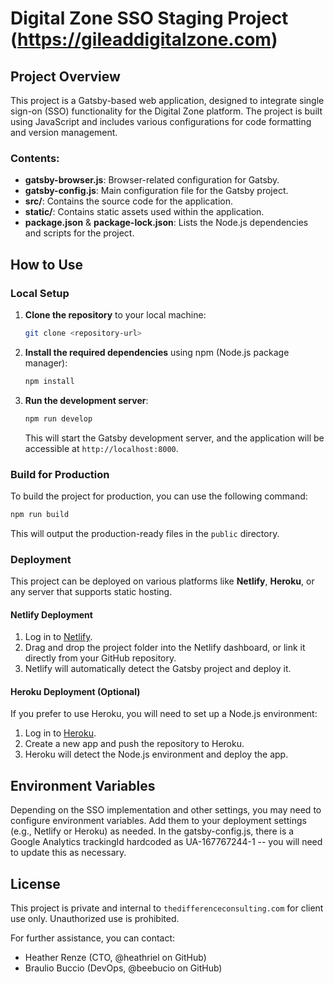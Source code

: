 # Digital Zone SSO Staging Project (https://gileaddigitalzone.com)

## Project Overview
This project is a Gatsby-based web application, designed to integrate single sign-on (SSO) functionality for the Digital Zone platform. The project is built using JavaScript and includes various configurations for code formatting and version management.

### Contents:
- **gatsby-browser.js**: Browser-related configuration for Gatsby.
- **gatsby-config.js**: Main configuration file for the Gatsby project.
- **src/**: Contains the source code for the application.
- **static/**: Contains static assets used within the application.
- **package.json** & **package-lock.json**: Lists the Node.js dependencies and scripts for the project.

## How to Use
### Local Setup
1. **Clone the repository** to your local machine:
   ```bash
   git clone <repository-url>
   ```

2. **Install the required dependencies** using npm (Node.js package manager):
   ```bash
   npm install
   ```

3. **Run the development server**:
   ```bash
   npm run develop
   ```
   This will start the Gatsby development server, and the application will be accessible at `http://localhost:8000`.

### Build for Production
To build the project for production, you can use the following command:
```bash
npm run build
```
This will output the production-ready files in the `public` directory.

### Deployment
This project can be deployed on various platforms like **Netlify**, **Heroku**, or any server that supports static hosting.

#### Netlify Deployment
1. Log in to [Netlify](https://www.netlify.com/).
2. Drag and drop the project folder into the Netlify dashboard, or link it directly from your GitHub repository.
3. Netlify will automatically detect the Gatsby project and deploy it.

#### Heroku Deployment (Optional)
If you prefer to use Heroku, you will need to set up a Node.js environment:
1. Log in to [Heroku](https://www.heroku.com/).
2. Create a new app and push the repository to Heroku.
3. Heroku will detect the Node.js environment and deploy the app.

## Environment Variables
Depending on the SSO implementation and other settings, you may need to configure environment variables. Add them to your deployment settings (e.g., Netlify or Heroku) as needed.
In the gatsby-config.js, there is a Google Analytics trackingId hardcoded as UA-167767244-1 -- you will need to update this as necessary.

## License
This project is private and internal to `thedifferenceconsulting.com` for client use only. Unauthorized use is prohibited.

For further assistance, you can contact:
- Heather Renze (CTO, @heathriel on GitHub)
- Braulio Buccio (DevOps, @beebucio on GitHub)

